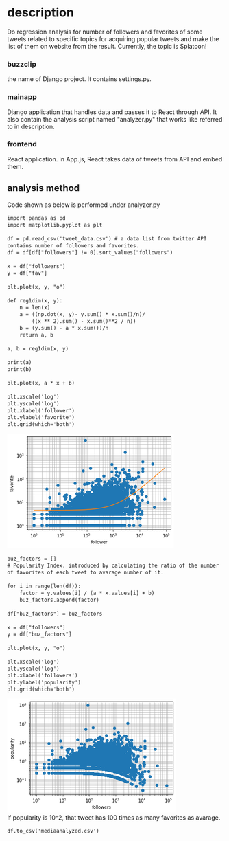 # description
Do regression analysis for number of followers and favorites of some tweets related to specific topics for acquiring popular tweets and make the list of them on website from the result.
Currently, the topic is Splatoon!

### buzzclip
the name of Django project. It contains settings.py.

### mainapp
Django application that handles data and passes it to React through API.
It also contain the analysis script named "analyzer.py" that works like referred to in description.

### frontend
React application. in App.js, React takes data of tweets from API and embed them.

## analysis method
Code shown as below is performed under analyzer.py 
~~~
import pandas as pd
import matplotlib.pyplot as plt

df = pd.read_csv('tweet_data.csv') # a data list from twitter API contains number of followers and favorites.
df = df[df["followers"] != 0].sort_values("followers")

x = df["followers"]
y = df["fav"]

plt.plot(x, y, "o")

def reg1dim(x, y):
    n = len(x)
    a = ((np.dot(x, y)- y.sum() * x.sum()/n)/
        ((x ** 2).sum() - x.sum()**2 / n))
    b = (y.sum() - a * x.sum())/n
    return a, b

a, b = reg1dim(x, y)

print(a)
print(b)

plt.plot(x, a * x + b)

plt.xscale('log')
plt.yscale('log')
plt.xlabel('follower')
plt.ylabel('favorite')
plt.grid(which='both')
~~~
![follower-favorite](./followers-fav.png)
~~~
buz_factors = [] 
# Popularity Index. introduced by calculating the ratio of the number of favorites of each tweet to avarage number of it.

for i in range(len(df)):
    factor = y.values[i] / (a * x.values[i] + b)
    buz_factors.append(factor)

df["buz_factors"] = buz_factors

x = df["followers"]
y = df["buz_factors"]

plt.plot(x, y, "o")

plt.xscale('log')
plt.yscale('log')
plt.xlabel('followers')
plt.ylabel('popularity')
plt.grid(which='both')
~~~
![follower-popularity](./followers-popularity.png)  
If popularity is 10^2, that tweet has 100 times as many favorites as avarage. 
~~~
df.to_csv('mediaanalyzed.csv')
~~~
